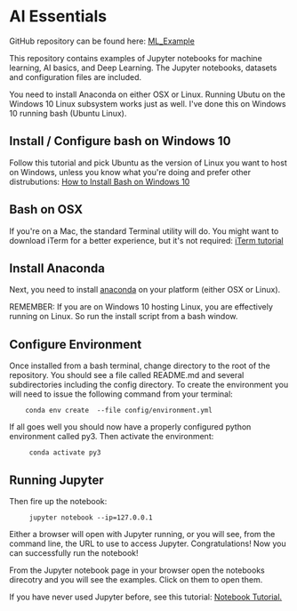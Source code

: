 # AI Essentials

GitHub repository can be found here: <a href="https://github.com/maxgoff/AI_Essentials" target="_blank">ML_Example</a>

This repository contains examples of Jupyter notebooks for machine learning, AI basics, and Deep Learning.   The Jupyter notebooks, datasets and configuration files are included.

You need to install Anaconda on either OSX or Linux.  Running Ubutu on the Windows 10 Linux subsystem works just as well. I've done this on Windows 10 running bash (Ubuntu Linux).

## Install / Configure bash on Windows 10

Follow this tutorial and pick Ubuntu as the version of Linux you want to host on Windows, unless you know what you're doing and prefer other distrubutions: <a href="https://www.windowscentral.com/how-install-bash-shell-command-line-windows-10" target="_blank">How to Install Bash on Windows 10</a> 
## Bash on OSX

If you're on a Mac, the standard Terminal utility will do. You might want to download iTerm for a better experience, but it's not required: <a href="http://sourabhbajaj.com/mac-setup/iTerm/README.html" target="_blank">iTerm tutorial</a>

## Install Anaconda

Next, you need to install <a href="https://www.anaconda.com/download/" target="_blank">anaconda</a> on your platform (either OSX or Linux).  

REMEMBER: If you are on Windows 10 hosting Linux, you are effectively running on Linux.  So run the install script from a bash window.

## Configure Environment
Once installed from a bash terminal, change directory to the root of the repository.  You should see a file called README.md and several subdirectories including the config directory.  To create the environment you will need to issue the following command from your terminal:

```
    conda env create  --file config/environment.yml 
```


If all goes well you should now have a properly configured python environment called py3.  Then activate the environment:
    
```
     conda activate py3
```

## Running Jupyter

Then fire up the notebook:


```
     jupyter notebook --ip=127.0.0.1
```
Either a browser will open with Jupyter running, or you will see, from the command line, the URL to use to access Jupyter. Congratulations! Now you can successfully run the notebook!

From the Jupyter notebook page in your browser open the notebooks direcotry and you will see the examples. Click on them to open them.

If you have never used Jupyter before, see this tutorial:  <a href="https://nbviewer.jupyter.org/github/jupyter/notebook/blob/master/docs/source/examples/Notebook/Notebook%20Basics.ipynb">Notebook Tutorial.</a>
